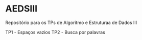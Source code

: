 # AEDSIII
Repositório para os TPs de Algoritmo e Estruturaa de Dados III

TP1 - Espaços vazios
TP2 - Busca por palavras
